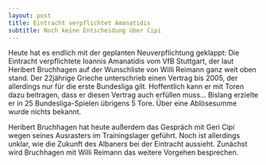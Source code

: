 ```yaml
---
layout: post
title: Eintracht verpflichtet Amanatidis
subtitle: Noch keine Entscheidung über Cipi
---
```


Heute hat es endlich mit der geplanten Neuverpflichtung geklappt: Die Eintracht verpflichtete Ioannis Amanatidis vom VfB Stuttgart, der laut Heribert Bruchhagen auf der Wunschliste von Willi Reimann ganz weit oben stand. Der 22jährige Grieche unterschrieb einen Vertrag bis 2005, der allerdings nur für die erste Bundesliga gilt. Hoffentlich kann er mit Toren dazu beitragen, dass er diesen Vertrag auch erfüllen muss... Bislang erzielte er in 25 Bundesliga-Spielen übrigens 5 Tore. Über eine Ablösesumme wurde nichts bekannt.

Heribert Bruchhagen hat heute außerdem das Gespräch mit Geri Cipi wegen seines Ausrasters im Trainingslager geführt. Noch ist allerdings unklar, wie die Zukunft des Albaners bei der Eintracht aussieht. Zunächst wird Bruchhagen mit Willi Reimann das weitere Vorgehen besprechen.
